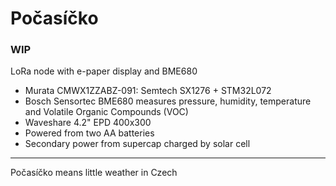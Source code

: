 # Počasíčko
### WIP

LoRa node with e-paper display and BME680
- Murata CMWX1ZZABZ-091: Semtech SX1276 + STM32L072
- Bosch Sensortec BME680 measures pressure, humidity, temperature and Volatile Organic Compounds (VOC)
- Waveshare 4.2" EPD 400x300
- Powered from two AA batteries
- Secondary power from supercap charged by solar cell

---
Počasíčko means little weather in Czech

